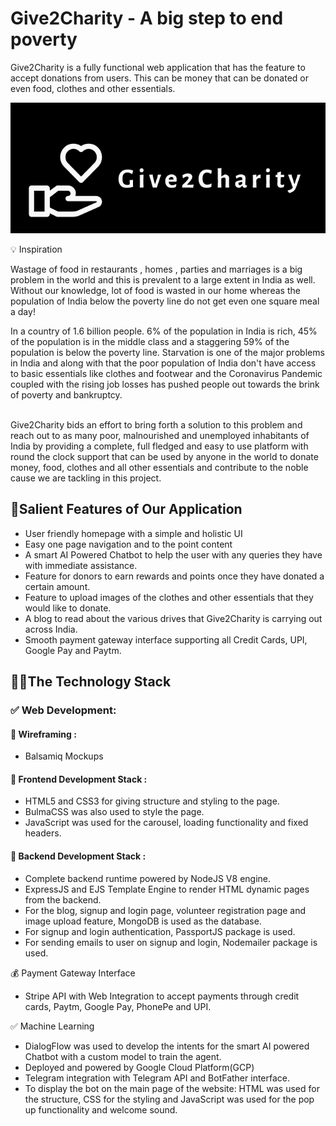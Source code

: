 
# Give2Charity - A big step to end poverty

Give2Charity is a fully functional web application that has the feature to accept donations from users. This can be money that can be donated or even food, clothes and other essentials.

![Logo](G2C.png)

💡 Inspiration

<p>Wastage of food in restaurants , homes , parties and marriages is a big problem in the world and this is prevalent to a large extent in India as well.
Without our knowledge, lot of food is wasted in our home whereas the population of India below the poverty line do not get even one square meal a day!</p>
In a country of 1.6 billion people. 6% of the population in India is rich, 45% of the population is in the middle class and a staggering 59% of the population is below the poverty line.
Starvation is one of the major problems in India and along with that the poor population of India don't have access to basic essentials like clothes and footwear and the Coronavirus Pandemic coupled with the rising job losses has pushed people out towards the brink of poverty and bankruptcy.<br><br>

Give2Charity bids an effort to bring forth a solution to this problem and reach out to as many poor, malnourished and unemployed inhabitants of India by providing a complete, full fledged and easy to use platform with round the clock support that can be used by anyone in the world to donate money, food, clothes and all other essentials and contribute to the noble cause we are tackling in this project.

## 📍Salient Features of Our Application
- User friendly homepage with a simple and holistic UI
- Easy one page navigation and to the point content
- A smart AI Powered Chatbot to help the user with any queries they have with immediate assistance.
- Feature for donors to earn rewards and points once they have donated a certain amount.
- Feature to upload images of the clothes and other essentials that they would like to donate.
- A blog to read about the various drives that Give2Charity is carrying out across India.
- Smooth payment gateway interface supporting all Credit Cards, UPI, Google Pay and Paytm.

## 👩‍💻The Technology Stack
### ✅ Web Development:
#### 📍 Wireframing : 
- Balsamiq Mockups

#### 📍 Frontend Development Stack : 
- HTML5 and CSS3 for giving structure and styling to the page. 
- BulmaCSS was also used to style the page. 
- JavaScript was used for the carousel, loading functionality and fixed headers.

#### 📍 Backend Development Stack : 
- Complete backend runtime powered by NodeJS V8 engine.
- ExpressJS and EJS Template Engine to render HTML dynamic pages from the backend.
- For the blog, signup and login page, volunteer registration page and image upload feature, MongoDB is used as the database.
- For signup and login authentication, PassportJS package is used.
- For sending emails to user on signup and login, Nodemailer package is used.

💰 Payment Gateway Interface
- Stripe API with Web Integration to accept payments through credit cards, Paytm, Google Pay, PhonePe and UPI.

✅ Machine Learning
- DialogFlow was used to develop the intents for the smart AI powered Chatbot with a custom model to train the agent.
- Deployed and powered by Google Cloud Platform(GCP)
- Telegram integration with Telegram API and BotFather interface.
- To display the bot on the main page of the website: HTML was used for the structure, CSS for the styling and JavaScript was used for the pop up functionality and welcome sound. 


